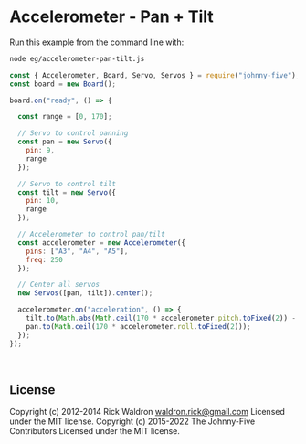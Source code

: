 <!--remove-start-->

# Accelerometer - Pan + Tilt

<!--remove-end-->








Run this example from the command line with:
```bash
node eg/accelerometer-pan-tilt.js
```


```javascript
const { Accelerometer, Board, Servo, Servos } = require("johnny-five");
const board = new Board();

board.on("ready", () => {

  const range = [0, 170];

  // Servo to control panning
  const pan = new Servo({
    pin: 9,
    range
  });

  // Servo to control tilt
  const tilt = new Servo({
    pin: 10,
    range
  });

  // Accelerometer to control pan/tilt
  const accelerometer = new Accelerometer({
    pins: ["A3", "A4", "A5"],
    freq: 250
  });

  // Center all servos
  new Servos([pan, tilt]).center();

  accelerometer.on("acceleration", () => {
    tilt.to(Math.abs(Math.ceil(170 * accelerometer.pitch.toFixed(2)) - 180));
    pan.to(Math.ceil(170 * accelerometer.roll.toFixed(2)));
  });
});

```








&nbsp;

<!--remove-start-->

## License
Copyright (c) 2012-2014 Rick Waldron <waldron.rick@gmail.com>
Licensed under the MIT license.
Copyright (c) 2015-2022 The Johnny-Five Contributors
Licensed under the MIT license.

<!--remove-end-->
